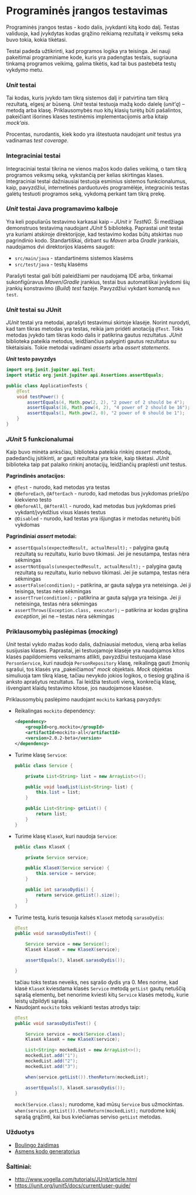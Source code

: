 # Programinės įrangos testavimas
Programinės įrangos testas - kodo dalis, įvykdanti kitą kodo dalį. Testas validuoja, kad įvykdytas kodas grąžino reikiamą rezultatą ir veiksmų seka buvo tokia, kokia tikėtasi.  

Testai padeda užtikrinti, kad programos logika yra teisinga. Jei nauji pakeitimai programiniame kode, kuris yra padengtas testais, sugriauna tinkamą programos veikimą,  galima tikėtis, kad tai bus pastebėta testų vykdymo metu.

### *Unit* testai
Tai kodas, kuris įvykdo tam tikrą sistemos dalį ir patvirtina tam tikrą rezultatą, elgesį ar būseną. *Unit* testai testuoja mažą kodo dalelę (*unit‘ą*) – metodą arba klasę. Priklausomybės nuo kitų klasių turėtų būti pašalintos, pakeičiant išorines klases testinėmis implementacijomis arba kitaip *mock‘ais*.

Procentas, nurodantis, kiek kodo yra ištestuota naudojant *unit* testus yra vadinamas *test coverage*.

### Integraciniai testai
Integraciniai testai tikrina ne vienos mažos kodo dalies veikimą, o tam tikrą programos veiksmų seką, vykstančią per kelias skirtingas klases. Integraciniai testai dažniausiai testuoja esminius sistemos funkcionalumus, kaip, pavyzdžiui, internetinės parduotuvės programėlėje, integracinis testas galėtų testuoti programos seką, vykdomą perkant tam tikrą prekę.

### *Unit* testai Java programavimo kalboje
Yra keli populiarūs testavimo karkasai kaip – *JUnit* ir *TestNG*. Ši medžiaga demonstruos testavimą naudojant *JUnit* 5 biblioteką.
Paprastai *unit*  testai yra kuriami atskiroje direktorijoje, kad testavimo kodas būtų atskirtas nuo pagrindinio kodo. Standartiškai, dirbant su *Maven* arba *Gradle* įrankiais, naudojamos dvi direktorijos klasėms saugoti:
-	`src/main/java` - standartinėms sistemos klasėms 
-	`src/test/java` - testų klasėms

Parašyti testai gali būti paleidžiami per naudojamą IDE arba, tinkamai sukonfigūravus *Maven*/*Gradle* įrankius, testai bus automatiškai įvykdomi šių įrankių konstravimo (*Build*) *test* fazėje. Pavyzdžiui vykdant komandą `mvn test`.


### *Unit* testai su JUnit
*JUnit* testai yra metodai, aprašyti testavimui skirtoje klasėje. Norint nurodyti, kad tam tikras metodas yra testas, reikia jam pridėti anotaciją `@Test`. Toks metodas įvykdo tam tikras kodo dalis ir patikrina gautus rezultatus. *JUnit* biblioteka pateikia metodus, leidžiančius palyginti gautus rezultatus su tikėtaisiais. Tokie metodai vadinami *asserts* arba *assert statements*.

***Unit* testo pavyzdys**
```java
import org.junit.jupiter.api.Test;
import static org.junit.jupiter.api.Assertions.assertEquals;

public class ApplicationTests {
    @Test
    void testPower() {
        assertEquals(4, Math.pow(2, 2), "2 power of 2 should be 4");
        assertEquals(16, Math.pow(4, 2), "4 power of 2 should be 16");
        assertEquals(1, Math.pow(2, 0), "2 power of 0 should be 1");
    }
}
```

### *JUnit* 5 funkcionalumai
Kaip buvo minėta anksčiau, biblioteka pateikia rinkinį *assert* metodų, padedančių įsitikinti, ar gauti rezultatai yra tokie, kaip tikėtasi. *JUnit* biblioteka taip pat palaiko rinkinį anotacijų, leidžiančių praplėsti *unit* testus.

**Pagrindinės anotacijos:**
-	`@Test` - nurodo, kad metodas yra testas
-	`@BeforeEach`, `@AfterEach` - nurodo, kad metodas bus įvykdomas prieš/po kiekvieno testo
-	`@BeforeAll`, `@AfterAll` - nurodo, kad metodas bus įvykdomas prieš vykdant/įvykdžius visus klasės testus
-	`@Disabled` - nurodo, kad testas yra išjungtas ir metodas neturėtų būti vykdomas

**Pagrindiniai *assert* metodai:**
-	`assertEquals(expectedResult, actualResult);` - palygina gautą rezultatą su rezultatu, kurio buvo tikimasi. Jei jie nesutampa, testas nėra sėkmingas
-	`assertNotEquals(unexpectedResult, actualResult);` - palygina gautą rezultatą su rezultatu, kurio nebuvo tikimasi. Jei jie sutampa, testas nėra sėkmingas
-	`assertFalse(condition);` - patikrina, ar gauta sąlyga yra neteisinga. Jei ji teisinga, testas nėra sėkmingas
-	`assertTrue(condition);` - patikrina ar gauta sąlyga yra teisinga. Jei ji neteisinga, testas nėra sėkmingas
-	`assertThrows(Exception.class, executor);` – patikrina ar kodas grąžina *exception*, jei ne – testas nėra sėkmingas

### Priklausomybių paslėpimas (*mocking*)
*Unit* testai vykdo mažas kodo dalis, dažniausiai metodus, vieną arba kelias susijusias klases. 
Paprastai, jei testuojamoje klasėje yra naudojamos kitos klasės papildomiems veiksmams atlikti,  pavyzdžiui testuojama klasė `PersonService`, kuri naudoja `PersonRepository` klasę, reikalingą gauti žmonių sąrašui, tos klasės yra „pakeičiamos“ *mock* objektais.  *Mock* objektas simuliuoja tam tikrą klasę, tačiau nevykdo jokios logikos, o tiesiog grąžina iš anksto aprašytus rezultatus. Tai leidžia testuoti vieną, konkrečią klasę, išvengiant klaidų testavimo kitose, jos naudojamose klasėse.

Priklausomybių paslėpimo naudojant `mockito` karkasą pavyzdys:
- Reikalingas `mockito` dependency:
    ```xml
    <dependency>
        <groupId>org.mockito</groupId>
        <artifactId>mockito-all</artifactId>
        <version>2.0.2-beta</version>
    </dependency>
    ```
- Turime klasę `Service`:
    ```java
    public class Service {

        private List<String> list = new ArrayList<>();

        public void loadList(List<String> list) {
            this.list = list;
        }

        public List<String> getList() {
            return list;
        }
    }
    ```
- Turime klasę `KlaseX`, kuri naudoja `Service`:
    ```java
    public class KlaseX {

        private Service service;

        public KlaseX(Service service) {
            this.service = service;
        }

        public int sarasoDydis() {
            return service.getList().size();
        }
    }
    ```
- Turime testą, kuris tesuoja kalsės `KlaseX` metodą `sarasoDydis`:
    ```java
    @Test
    public void sarasoDydisTest() {

        Service service = new Service();
        KlaseX klaseX = new KlaseX(service);

        assertEquals(3, klaseX.sarasoDydis());

    }
    ```
    tačiau toks testas neveiks, nes sąrašo dydis yra 0. Mes norime, kad klasė `KlaseX` kviesdama klasės `Service` metodą `getList` gautų netuščią sąrašą elementų, bet nenorime kviesti kitų `Service` klasės metodų, kurie leistų užpildyti sąrašą.
- Naudojant `mockito` toks veikianti testas atrodys taip:
    ```java
    @Test
    public void sarasoDydisTest() {

        Service service = mock(Service.class);
        KlaseX klaseX = new KlaseX(service);

        List<String> mockedList = new ArrayList<>();
        mockedList.add("1");
        mockedList.add("2");
        mockedList.add("3");

        when(service.getList()).thenReturn(mockedList);

        assertEquals(3, klaseX.sarasoDydis());
    }
    ```
    `mock(Service.class);` nurodome, kad mūsų `Service` bus užmockintas. 
    `when(service.getList()).thenReturn(mockedList);` nurodome kokį sąrašą grąžinti, kai bus kviečiamas serviso `getList` metodas.


### Užduotys
-   [Boulingo žaidimas](exercises/bowling-game.md)
-	[Asmens kodo generatorius](exercises/official-id-generator.md)	
### Šaltiniai: 
-	http://www.vogella.com/tutorials/JUnit/article.html
-	https://junit.org/junit5/docs/current/user-guide/

